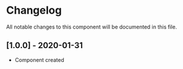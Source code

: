# Changelog
All notable changes to this component will be documented in this file.

## [1.0.0] - 2020-01-31
- Component created
